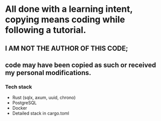 # All done with a learning intent, copying means coding while following a tutorial.

## I AM NOT THE AUTHOR OF THIS CODE;

## code may have been copied as such or received my personal modifications.

### Tech stack

- Rust (sqlx, axum, uuid, chrono)
- PostgreSQL
- Docker
- Detailed stack in cargo.toml
